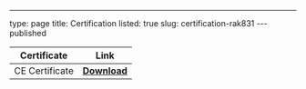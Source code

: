 ---
type: page
title: Certification
listed: true
slug: certification-rak831
---published

| **Certificate** | **Link** | 
| ---- | ---- | 
| CE Certificate | [**Download**](https://downloads.rakwireless.com/LoRa/RAK831-LoRa-Gateway/Certification-Report/Shenzhen%C2%A0Rakwireless%C2%A0RAK831%20B1710171%C2%A0RED.pdf) | 


